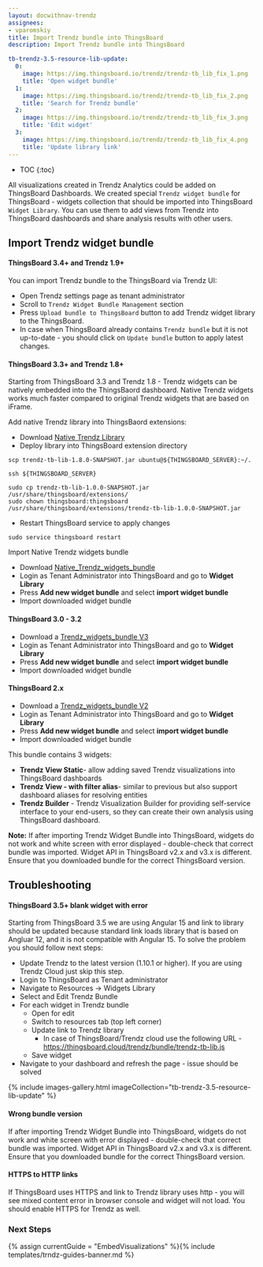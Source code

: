 ```yaml
---
layout: docwithnav-trendz
assignees:
- vparomskiy
title: Import Trendz bundle into ThingsBoard
description: Import Trendz bundle into ThingsBoard

tb-trendz-3.5-resource-lib-update:
  0:
    image: https://img.thingsboard.io/trendz/trendz-tb_lib_fix_1.png
    title: 'Open widget bundle'
  1:
    image: https://img.thingsboard.io/trendz/trendz-tb_lib_fix_2.png
    title: 'Search for Trendz bundle'
  2:
    image: https://img.thingsboard.io/trendz/trendz-tb_lib_fix_3.png
    title: 'Edit widget'
  3:
    image: https://img.thingsboard.io/trendz/trendz-tb_lib_fix_4.png
    title: 'Update library link'
---
```


* TOC
{:toc}

All visualizations created in Trendz Analytics could be added on ThingsBoard Dashboards. We created special `Trendz widget bundle` for ThingsBoard - widgets collection that should be imported into ThingsBoard `Widget Library`.
You can use them to add views from Trendz into ThingsBoard dashboards and share analysis results with other users.

## Import Trendz widget bundle

#### ThingsBoard 3.4+ and Trendz 1.9+
You can import Trendz bundle to the ThingsBoard via Trendz UI: 

* Open Trendz settings page as tenant administrator
* Scroll to `Trendz Widget Bundle Management` section
* Press `Upload bundle to ThingsBoard` button to add Trendz widget library to the ThingsBoard.
* In case when ThingsBoard already contains `Trendz bundle` but it is not up-to-date - you should click on `Update bundle` button to apply latest changes.

#### ThingsBoard 3.3+ and Trendz 1.8+
Starting from ThingsBoard 3.3 and Trendz 1.8 - Trendz widgets can be natively embedded into the ThingsBaord dashboard.
Native Trendz widgets works much faster compared to original Trendz widgets that are based on iFrame. 

Add native Trendz library into ThingsBaord extensions:
* Download <a href="https://dist.thingsboard.io/trendz-tb-lib-1.8.0-SNAPSHOT.jar" download target="_blank">Native Trendz Library</a>
* Deploy library into ThingsBoard extension directory

```
scp trendz-tb-lib-1.8.0-SNAPSHOT.jar ubuntu@${THINGSBOARD_SERVER}:~/.

ssh ${THINGSBOARD_SERVER}

sudo cp trendz-tb-lib-1.0.0-SNAPSHOT.jar /usr/share/thingsboard/extensions/
sudo chown thingsboard:thingsboard /usr/share/thingsboard/extensions/trendz-tb-lib-1.0.0-SNAPSHOT.jar
```

* Restart ThingsBoard service to apply changes

```
sudo service thingsboard restart
```

Import Native Trendz widgets bundle
* Download <a href="https://dist.thingsboard.io/native_trendz_bundle.json" download target="_blank">Native_Trendz_widgets_bundle</a>
* Login as Tenant Administrator into ThingsBoard and go to **Widget Library**
* Press **Add new widget bundle** and select **import widget bundle**
* Import downloaded  widget bundle 

#### ThingsBoard 3.0 - 3.2
* Download a <a href="https://dist.thingsboard.io/trendz_bundle_tb3.json" download target="_blank">Trendz_widgets_bundle V3</a> 
* Login as Tenant Administrator into ThingsBoard and go to **Widget Library**
* Press **Add new widget bundle** and select **import widget bundle**
* Import downloaded  widget bundle 

#### ThingsBoard 2.x
* Download a <a href="https://dist.thingsboard.io/trendz_bundle_tb2.json" download target="_blank">Trendz_widgets_bundle V2</a> 
* Login as Tenant Administrator into ThingsBoard and go to **Widget Library**
* Press **Add new widget bundle** and select **import widget bundle**
* Import downloaded  widget bundle

This bundle contains 3 widgets:
* **Trendz View Static**- allow adding saved Trendz visualizations into ThingsBoard dashboards
* **Trendz View - with filter alias**- similar to previous but also support dashboard aliases for resolving entities
* **Trendz Builder** - Trendz Visualization Builder for providing self-service interface to your end-users, 
so they can create their own analysis using ThingsBoard dashboard. 
 
**Note:** If after importing Trendz Widget Bundle into ThingsBoard, widgets do not work and white screen with error displayed - double-check
that correct bundle was imported. Widget API in ThingsBoard v2.x and v3.x is different. Ensure that you downloaded bundle for 
the correct ThingsBoard version.

## Troubleshooting

#### ThingsBoard 3.5+ blank widget with error
Starting from ThingsBoard 3.5 we are using Angular 15 and link to library should be updated because standard link loads library that is based on Angluar 12, and it is not compatible with Angular 15.
To solve the problem you should follow next steps:

* Update Trendz to the latest version (1.10.1 or higher). If you are using Trendz Cloud just skip this step.
* Login to ThingsBoard as Tenant administrator
* Navigate to Resources -> Widgets Library
* Select and Edit Trendz Bundle
* For each widget in Trendz bundle
  * Open for edit
  * Switch to resources tab (top left corner)
  * Update link to Trendz library
    * In case of ThingsBoard/Trendz cloud use the following URL - https://thingsboard.cloud/trendz/bundle/trendz-tb-lib.js
  * Save widget
* Navigate to your dashboard and refresh the page - issue should be solved

{% include images-gallery.html imageCollection="tb-trendz-3.5-resource-lib-update" %}

#### Wrong bundle version
If after importing Trendz Widget Bundle into ThingsBoard, widgets do not work and white screen with error displayed - double-check
that correct bundle was imported. Widget API in ThingsBoard v2.x and v3.x is different. Ensure that you downloaded bundle for
the correct ThingsBoard version.

#### HTTPS to HTTP links
If ThingsBoard uses HTTPS and link to Trendz library uses http - you will see mixed content error in browser console and widget will not load. You should enable HTTPS for Trendz as well.


### Next Steps

{% assign currentGuide = "EmbedVisualizations" %}{% include templates/trndz-guides-banner.md %}
